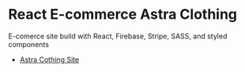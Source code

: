 # React E-commerce Astra Clothing
E-comerce site build with React, Firebase, Stripe, SASS, and styled components

- [Astra Cothing Site](https://astra-clothing.netlify.app/)
